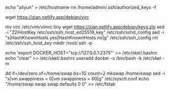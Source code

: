 

echo "aliyun" > /etc/hostname
rm /home/admin/.ssh/authorized_keys -f

wget https://zian.netlify.app/debian/virc

mv virc /etc/vim/vimrc.tiny
wget https://zian.netlify.app/debian/keys.zip
sed -i "22iHostKey /etc/ssh/ssh_host_ed25519_key" /etc/ssh/sshd_config 
sed -i "s|HashKnownHosts yes|HashKnownHosts no|g" /etc/ssh/ssh_config 
rm /etc/ssh/ssh_host_*key*
mkdir /root/.ssh -p

echo 'export DOCKER_HOST="tcp://127.0.0.1:2375"' >> /etc/skel/.bashrc
echo "clear" >> /etc/skel/.bashrc
useradd docker -s /bin/bash -k /etc/skel -m

dd if=/dev/zero of=/home/swap bs=1G count=2
mkswap /home/swap
sed -i "s|vm.swappiness = 0|vm.swappiness = 60|g" /etc/sysctl.conf
echo "/home/swap swap swap defaults 0 0"  >>  /etc/fstab